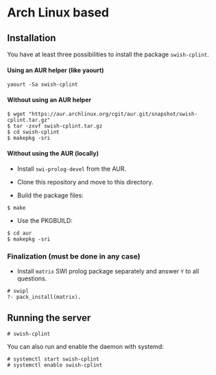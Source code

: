 # Arch Linux based

## Installation

You have at least three possibilities to install
the package `swish-cplint`.

#### Using an AUR helper (like yaourt)

```
yaourt -Sa swish-cplint
```

#### Without using an AUR helper

```
$ wget "https://aur.archlinux.org/cgit/aur.git/snapshot/swish-cplint.tar.gz"
$ tar -zxvf swish-cplint.tar.gz
$ cd swish-cplint
$ makepkg -sri
```

#### Without using the AUR (locally)

- Install `swi-prolog-devel` from the AUR.

- Clone this repository and move to this directory.

- Build the package files:
```
$ make
```

- Use the PKGBUILD:
```
$ cd aur
$ makepkg -sri
```

### Finalization (must be done in any case)

- Install `matrix` SWI prolog package separately and answer `Y` to all 
questions.
```
# swipl
?- pack_install(matrix).
```

## Running the server

```
# swish-cplint
```

You can also run and enable the daemon with systemd:
```
# systemctl start swish-cplint
# systemctl enable swish-cplint
``` 
